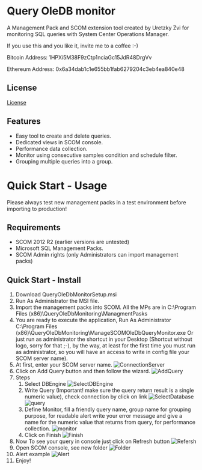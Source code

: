 # Query OleDB monitor
A Management Pack and SCOM extension tool created by Uretzky Zvi for monitoring SQL queries with System Center Operations Manager.

If you use this and you like it, invite me to a coffee :-)

 Bitcoin Address: 1HPXi5M38F9zCtp1nciaGc15JdR48DrgVv
 
 Ethereum Address: 0x6a34dab1c1e655bb1fab6279204c3eb4ea840e48

## License

[License](https://github.com/uretskyzvi/Monitor-Applications-Using-SQL-Queries/blob/master/LICENSE)

## Features
* Easy tool to create and delete queries.
* Dedicated views in SCOM console.
* Performance data collection.
* Monitor using consecutive samples condition and schedule filter.
* Grouping multiple queries into a group.

# Quick Start - Usage
Please always test new management packs in a test environment before importing to production!

## Requirements
* SCOM 2012 R2 (earlier versions are untested)
* Microsoft SQL Management Packs.
* SCOM Admin rights (only Administrators can import management packs)
## Quick Start - Install
1. Download QueryOleDbMonitorSetup.msi
2. Run As Administrator the MSI file.
3. Import the management packs into SCOM. All the MPs are in C:\Program Files (x86)\QueryOleDbMonitoring\ManagmentPasks 
4. You are ready to execute the application, Run As Administrator C:\Program Files (x86)\QueryOleDbMonitoring\ManageSCOMOleDbQueryMonitor.exe Or just run as administrator the shortcut in your Desktop (Shortcut without logo, sorry for that ;-), by the way, at least for the first time you must run as administrator, so you will have an access to write in config file your SCOM server name).
5. At first, enter your SCOM server name.
![ConnectionServer](https://github.com/uretskyzvi/Monitor-Applications-Using-SQL-Queries/blob/master/Images/Slide1.GIF)
6. Click on Add Query button and then follow the wizard.
![AddQuery](https://github.com/uretskyzvi/Monitor-Applications-Using-SQL-Queries/blob/master/Images/Slide2.GIF)
7. Steps
   1. Select DBEngine
    ![SelectDBEngine](https://github.com/uretskyzvi/Monitor-Applications-Using-SQL-Queries/blob/master/Images/Slide3.GIF)
   2. Write Query (Important! make sure the query return result is a single numeric value), check connection by click on link
    ![SelectDatabase](https://github.com/uretskyzvi/Monitor-Applications-Using-SQL-Queries/blob/master/Images/Slide4.GIF)
    ![query](https://github.com/uretskyzvi/Monitor-Applications-Using-SQL-Queries/blob/master/Images/Slide5.GIF)
   3. Define Monitor, fill a friendly query name, group name for grouping purpose, for readable alert write your error message and give a name for the numeric value that returns from query, for performance collection.
    ![monitor](https://github.com/uretskyzvi/Monitor-Applications-Using-SQL-Queries/blob/master/Images/Slide6.GIF)
   4. Click on Finish
    ![Finish](https://github.com/uretskyzvi/Monitor-Applications-Using-SQL-Queries/blob/master/Images/Slide7.GIF)
 8. Now To see your query in console just click on Refresh button
  ![Refersh](https://github.com/uretskyzvi/Monitor-Applications-Using-SQL-Queries/blob/master/Images/Slide8.GIF)
 9. Open SCOM console, see new folder
  ![Folder](https://github.com/uretskyzvi/Monitor-Applications-Using-SQL-Queries/blob/master/Images/Slide11.GIF)
 10. Alert example
  ![Alert](https://github.com/uretskyzvi/Monitor-Applications-Using-SQL-Queries/blob/master/Images/Slide10.GIF)
 11. Enjoy!
  
  
